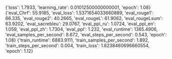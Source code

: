 {'loss': 1.7933, 'learning_rate': 0.01012500000000001, 'epoch': 1.08}               
{'eval_Chrf': 55.9185, 'eval_loss': 1.5371654033660889, 'eval_rouge1': 66.335, 'eval_rouge2': 40.2665, 'eval_rougeL': 61.9062, 'eval_rougeLsum': 63.9202, 'eval_sacrebleu': 29.0767, 'eval_ppl_ru': 1.0724, 'eval_ppl_en': 1.059, 'eval_ppl_zh': 1.7304, 'eval_ppl': 1.232, 'eval_runtime': 1365.4906, 'eval_samples_per_second': 8.672, 'eval_steps_per_second': 0.543, 'epoch': 1.08}
{'train_runtime': 6883.9111, 'train_samples_per_second': 1.892, 'train_steps_per_second': 0.004, 'train_loss': 1.8238460696660554, 'epoch': 1.12}
